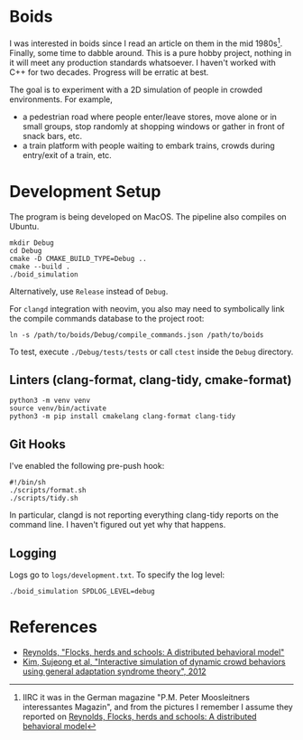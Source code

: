 # Boids

I was interested in boids since I read an article on them in the mid 1980s[^1]. Finally, some time to dabble around. This is a pure hobby project, nothing in it will meet any production standards whatsoever. I haven't worked with C++ for two decades. Progress will be erratic at best.

[^1]: IIRC it was in the German magazine "P.M. Peter Moosleitners interessantes
    Magazin", and from the pictures I remember I assume they reported on
[Reynolds, Flocks, herds and schools: A distributed behavioral
model](https://dl.acm.org/doi/10.1145/37401.37406)

The goal is to experiment with a 2D simulation of people in crowded
environments. For example,

* a pedestrian road where people enter/leave stores, move alone or in small groups, stop randomly at
  shopping windows or gather in front of snack bars, etc.
* a train platform with people waiting to embark trains, crowds during
  entry/exit of a train, etc.

# Development Setup

The program is being developed on MacOS. The pipeline also compiles on Ubuntu.

```
mkdir Debug
cd Debug
cmake -D CMAKE_BUILD_TYPE=Debug ..
cmake --build .
./boid_simulation
```

Alternatively, use `Release` instead of `Debug`.

For `clangd` integration with neovim, you also may need to symbolically link the compile commands database to the project root:

```
ln -s /path/to/boids/Debug/compile_commands.json /path/to/boids
```

To test, execute `./Debug/tests/tests` or call `ctest` inside the `Debug` directory.

## Linters (clang-format, clang-tidy, cmake-format)

```
python3 -m venv venv
source venv/bin/activate
python3 -m pip install cmakelang clang-format clang-tidy
```

## Git Hooks

I've enabled the following pre-push hook:

```
#!/bin/sh
./scripts/format.sh
./scripts/tidy.sh
```

In particular, clangd is not reporting everything clang-tidy reports on the
command line. I haven't figured out yet why that happens.

## Logging

Logs go to `logs/development.txt`. To specify the log level:

```
./boid_simulation SPDLOG_LEVEL=debug
```

# References

* [Reynolds, "Flocks, herds and schools: A distributed behavioral model"](https://dl.acm.org/doi/10.1145/37401.37406)
* [Kim, Sujeong et al, "Interactive simulation of dynamic crowd behaviors using general adaptation syndrome theory", 2012](https://dl.acm.org/doi/10.1145/2159616.2159626)
